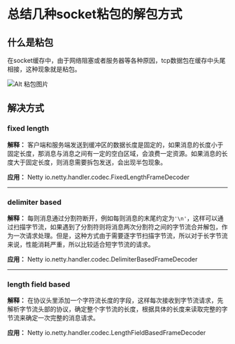 # 总结几种socket粘包的解包方式

## 什么是粘包

在socket缓存中，由于网络阻塞或者服务器等各种原因，tcp数据包在缓存中头尾相接，这种现象就是粘包。

![Alt 粘包图片](https://imgs.developpaper.com/imgs/1606616-20200408144442234-1542519195.jpg "粘包图片")

## 解决方式

### **fixed length**

**解释：**
客户端和服务端发送到缓冲区的数据长度是固定的，如果消息的长度小于固定长度，那消息与消息之间有一定的空白区域，会浪费一定资源。如果消息的长度大于固定长度，则消息需要拆包发送，会出现半包现象。

**应用：**
Netty io.netty.handler.codec.FixedLengthFrameDecoder
***

### **delimiter based**

**解释：**
每则消息通过分割符断开，例如每则消息的末尾约定为`'\n'`，这样可以通过扫描字节流，如果遇到了分割符则将消息两次分割符之间的字节流合并解包，作为一次请求处理。但是，这种方式由于需要逐字节扫描字节流，所以对于长字节流来说，性能消耗严重，所以比较适合短字节流的请求。

**应用：**
Netty io.netty.handler.codec.DelimiterBasedFrameDecoder
***

### **length field based**

**解释：**
在协议头里添加一个字符流长度的字段，这样每次接收到字节流请求，先解析字节流头部的协议，确定整个字节流的长度，根据具体的长度来读取完整的字节流来确定一次完整的消息请求。

**应用：**
Netty io.netty.handler.codec.LengthFieldBasedFrameDecoder
